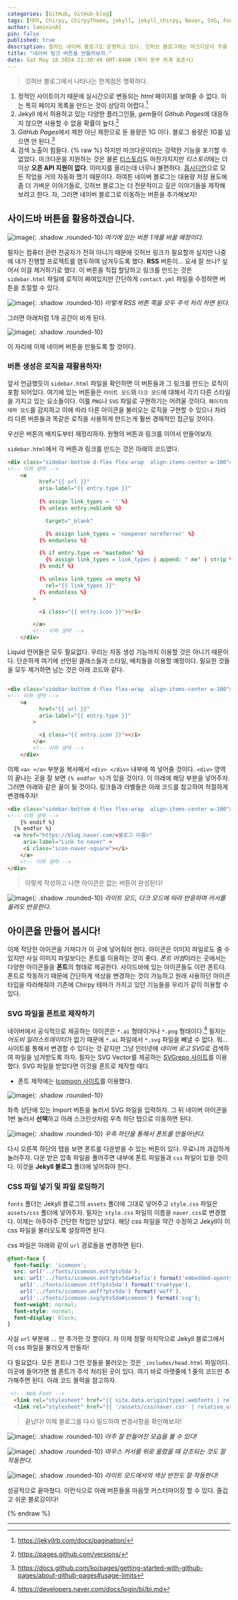 ```yaml
---
categories: [GitHub, GitHub-blog]
tags: [테마, Chirpy, ChirpyTheme, jekyll, jekyll_chirpy, Naver, SVG, Fonticon]
author: lamininA1
pin: false
published: true
description: 필자는 네이버 블로그도 운영하고 있다. 깃허브 블로그에는 마크다운이 주를 이루는 내용들이나 지식을 저장하는 용도로 사용하고 네이버 블로그는 간단한 만화를 보여주는 곳으로 활용할 예정이다. 네이버 블로그를 연결하도록 만들어보자!
title: "네이버 링크 버튼을 만들어보자."
date: Sat May 18 2024 21:30:49 GMT-0400 (북미 동부 하계 표준시)
---
```


> 깃허브 블로그에서 나타나는 한계점은 명확하다.

1. 정적인 사이트이기 때문에 실시간으로 변동되는 *html* 페이지를 보여줄 수 없다. 이는 특히 페이지 목록을 만드는 것이 상당히 어렵다.[^page]
2. Jekyll 에서 허용하고 있는 다양한 플러그인들, *gem*들이 *Github Pages*에 대응하지 않으면 사용할 수 없을 확률이 높다.[^GitHubPageswhitelist]
3. *GitHub Pages*에서 제한 아닌 제한으로 둔 용량은 1G 이다. 블로그 용량은 1G를 넘으면 안 된다.[^githublimit]
4. 검색 노출이 힘들다.
{% raw %}
하지만 마크다운이라는 강력한 기능을 포기할 수 없었다. 마크다운을 지원하는 것은 물론 [티스토리](https://www.tistory.com/)도 마찬가지지만 *티스토리*에는 더 이상 **오픈 API 지원이 없다.** 이미지를 올리는데 너무나 불편하다. [옵시디언](https://obsidian.md/)으로 모든 작업을 거의 자동화 했기 때문이다. 하여튼 네이버 블로그는 대용량 저장 용도에 좀 더 가벼운 이야기들로, 깃허브 블로그는 더 전문적이고 깊은 이야기들을 제작해보려고 한다. 자, 그러면 네이버 블로그로 이동하는 버튼을 추가해보자!

## 사이드바 버튼을 활용하겠습니다.

![image](/assets/img/2024-05-19-네이버-링크-버튼을-만들어보자/Pasted-image-20240519110547.png){: .shadow .rounded-10}
_여기에 있는 버튼 1개를 바꿀 예정이다._

필자는 컴퓨터 관련 전공자가 전혀 아니기 때문에 깃허브 링크가 필요할까 싶지만 나중에 내가 진행할 프로젝트를 염두하여 남겨두도록 했다. **RSS** 버튼이... 요새 잘 쓰나? 싶어서 이걸 제거하기로 했다. 이 버튼을 직접 할당하고 링크를 만드는 것은 `sidebar.html` 파일에 로직이 짜여있지만 간단하게 `contact.yml` 파일을 수정하면 버튼을 조절할 수 있다.

![image](/assets/img/2024-05-19-네이버-링크-버튼을-만들어보자/Pasted-image-20240519124737.png){: .shadow .rounded-10}
_이렇게 RSS 버튼 쪽을 모두 주석 처리 하면 된다._

그러면 아래처럼 1개 공간이 비게 된다.

![image](/assets/img/2024-05-19-네이버-링크-버튼을-만들어보자/Pasted-image-20240519124841.png){: .shadow .rounded-10}

이 자리에 이제 네이버 버튼을 만들도록 할 것이다.

### 버튼 생성은 로직을 재활용하자!

앞서 언급했듯이 `sidebar.html` 파일을 확인하면 이 버튼들과 그 링크를 만드는 로직이 포함 되어있다. 여기에 있는 버튼들은 `라이트 모드`와 `다크 모드`에 대해서 각기 다른 스타일을 가지고 있는 요소들이다. 이를 `PNG`나 `SVG` 파일로 구현하기는 어려울 것이다. `페이지의 테마 모드`를 감지하고 이에 따라 다른 아이콘을 불러오는 로직을 구현할 수 있으나 차라리 다른 버튼들과 똑같은 로직을 사용하게 만드는게 훨씬 경제적인 접근일 것이다.

우선은 버튼의 배치도부터 재정리하자. 원형의 버튼과 링크를 이어서 만들어보자.

`sidebar.html`에서 각 버튼과 링크를 만드는 것은 아래의 코드였다.

```html
<div class="sidebar-bottom d-flex flex-wrap  align-items-center w-100">
<!-- 이하 생략 -->
	<a
          href="{{ url }}"
          aria-label="{{ entry.type }}"
          
          {% assign link_types = '' %}
          {% unless entry.noblank %}

            target="_blank"

            {% assign link_types = 'noopener noreferrer' %}
          {% endunless %}

          {% if entry.type == 'mastodon' %}
            {% assign link_types = link_types | append: ' me' | strip %}
          {% endif %}

          {% unless link_types == empty %}
            rel="{{ link_types }}"
          {% endunless %}
        >

          <i class="{{ entry.icon }}"></i>

        </a>
        <!-- 이하 생략 -->
    </div>
```


Liquid 언어들은 모두 필요없다. 우리는 자동 생성 기능까지 이용할 것은 아니기 때문이다. 단순하게 여기에 선언된 클래스들과 스타일, 배치들을 이용할 예정이다. 필요한 것들을 모두 제거하면 남는 것은 아래 코드와 같다.

```html

<div class="sidebar-bottom d-flex flex-wrap  align-items-center w-100">
<!-- 이하 생략 -->
	<a
          href="{{ url }}"
          aria-label="{{ entry.type }}"
        >

          <i class="{{ entry.icon }}"></i>
        </a>
        <!-- 이하 생략 -->
    </div>

```

이제 `<a> </a>` 부분을 복사해서 `<div> </div>` 내부에 쓱 넣어줄 것이다. `<div>` 영역이 끝나는 곳을 잘 보면 `{% endfor %}`가 있을 것이다. 이 아래에 해당 부분을 넣어주자. 그러면 아래와 같은 꼴이 될 것이다. 링크들과 라벨들은 아래 코드를 참고하여 적절하게 변경해주자!

```html
<div class="sidebar-bottom d-flex flex-wrap  align-items-center w-100">
<!-- 이하 생략 -->
	{% endif %}
  {% endfor %}
  <a href="https://blog.naver.com/<블로그 이름>"
	 aria-label="Link to naver" >
	 <i class="icon-naver-square"></i>
	</a>
	<!-- 이하 생략 -->
</div>
```

> 이렇게 작성하고 나면 아이콘은 없는 버튼이 완성된다!

![image](/assets/img/2024-05-19-네이버-링크-버튼을-만들어보자/Pasted-image-20240519162656.png){: .shadow .rounded-10}
_라이트 모드, 다크 모드에 따라 반응하며 커서를 올려도 반응한다._

## 아이콘을 만들어 봅시다!

이제 적당한 아이콘을 가져다가 이 곳에 넣어줘야 한다. 아이콘은 이미지 파일로도 줄 수 있지만 사실 이미지 파일보다는 폰트를 이용하는 것이 좋다. *폰트 어썸*이라는 곳에서는 다양한 아이콘들을 **폰트**의 형태로 제공한다. 사이드바에 있는 아이콘들도 이런 폰트다. 폰트로 작동하기 때문에 간단하게 색상을 변경하는 것이 가능하고 원래 사용하던 아이콘 타입을 따라해줘야 기존에 Chirpy 테마가 가지고 있던 기능들을 우리가 같이 이용할 수 있다.

### SVG 파일을 폰트로 제작하기

네이버에서 공식적으로 제공하는 아이콘은 `*.ai` 형태이거나 `*.png` 형태이다.[^naverfont] 필자는 *어도비 일러스트레이터*가 없기 때문에 `*.ai` 파일에서 `*.svg` 파일을 빼낼 수 없다. 뭐... 사이트를 통해서 변경할 수 있다는 것 같지만 그냥 인터넷에 *네이버 로고 SVG*로 검색하여 파일을 넘겨받도록 하자. 필자는 SVG Vector를 제공하는 [SVGrepo 사이트](https://www.svgrepo.com/svg/368248/naver-square)를 이용했다. SVG 파일을 받았다면 이것을 폰트로 제작할 때다.

- 폰트 제작에는 [Icomoon 사이트](https://icomoon.io/app/#/select)를 이용했다. 

![image](/assets/img/2024-05-19-네이버-링크-버튼을-만들어보자/Pasted-image-20240519163715.png){: .shadow .rounded-10}

좌측 상단에 있는 Import 버튼을 눌러서 SVG 파일을 입력하자. 그 뒤 네이버 아이콘을 1번 눌러서 **선택**하고 아래 스크린샷처럼 우측 하단 탭으로 이동하면 된다.

![image](/assets/img/2024-05-19-네이버-링크-버튼을-만들어보자/Pasted-image-20240519163548.png){: .shadow .rounded-10}
_우측 하단을 통해서 폰트를 만들어낸다._

다시 오른쪽 하단의 탭을 보면 폰트를 다운받을 수 있는 버튼이 있다. 무료니까 과감하게 눌러주자. 다운 받은 압축 파일을 풀어주면 내부에 폰트 파일들과 `css` 파일이 있을 것이다. 이것을 **Jekyll 블로그** 폴더에 넣어줘야 한다.

### CSS 파일 넣기 및 파일 로딩하기

`fonts` 폴더는 Jekyll 블로그의 `assets` 폴더에 그대로 넣어주고 `style.css` 파일은 `assets/css` 폴더에 넣어주자. 필자는 `style.css` 파일의 이름을 `naver.css`로 변경했다. 이제는 아주아주 간단한 작업만 남았다. 해당 css 파일을 약간 수정하고 Jekyll이 이 css 파일을 불러오도록 설정하면 된다.

css 파일은 아래와 같이 `url` 경로들을 변경하면 된다.

```css
@font-face {
  font-family: 'icomoon';
  src: url('../fonts/icomoon.eot?ptv5da');
  src: url('../fonts/icomoon.eot?ptv5da#iefix') format('embedded-opentype'),
    url('../fonts/icomoon.ttf?ptv5da') format('truetype'),
    url('../fonts/icomoon.woff?ptv5da') format('woff'),
    url('../fonts/icomoon.svg?ptv5da#icomoon') format('svg');
  font-weight: normal;
  font-style: normal;
  font-display: block;
}
```

  사실 `url` 부분에 `..` 만 추가한 것 뿐이다. 자 이제 정말 마지막으로 Jekyll 블로그에서 이 css 파일을 불러오게 만들자!

 다 필요없다. 모든 폰트나 그런 것들을 불러오는 것은 `_includes/head.html` 파일이다. 이곳에 들어가면 웹 폰트가 주석 처리된 곳이 있다. 여기 바로 아랫줄에 1 줄의 코드만 추가해주면 된다. 아래 코드 블럭을 참고하자.

```html
 <!-- Web Font -->
  <link rel="stylesheet" href="{{ site.data.origin[type].webfonts | relative_url }}">
  <link rel="stylesheet" href="{{ '/assets/css/naver.css' | relative_url }}">
```

>끝났다! 이제 블로그를 다시 빌드하여 변경사항을 확인해보자!

![image](/assets/img/2024-05-19-네이버-링크-버튼을-만들어보자/Pasted-image-20240519165405.png){: .shadow .rounded-10}
_아주 잘 만들어진 모습을 볼 수 있다!_

![image](/assets/img/2024-05-19-네이버-링크-버튼을-만들어보자/Pasted-image-20240519165459.png){: .shadow .rounded-10}
_마우스 커서를 위로 올렸을 때 강조되는 것도 잘 작동한다._

![image](/assets/img/2024-05-19-네이버-링크-버튼을-만들어보자/Pasted-image-20240519165529.png){: .shadow .rounded-10}
_라이트 모드에서의 색상 반전도 잘 작동한다!_

성공적으로 끝마쳤다. 이런식으로 아래 버튼들을 마음껏 커스터마이징 할 수 있다. 즐겁고 쉬운 블로깅이다!


{% endraw %}

---

[^page]: https://jekyllrb.com/docs/pagination/
[^GitHubPageswhitelist]: https://pages.github.com/versions/
[^githublimit]: https://docs.github.com/ko/pages/getting-started-with-github-pages/about-github-pages#usage-limits
[^naverfont]: https://developers.naver.com/docs/login/bi/bi.md